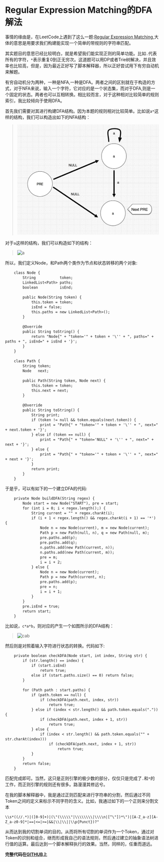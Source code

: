Regular Expression Matching的DFA解法
===

事情的缘由是，在LeetCode上遇到了这么一题:[Regular Expression Matching](https://leetcode.com/problems/regular-expression-matching/),大体的意思是用要求我们构建能实现一个简单的带规则的字符串匹配。

其实题目的意思已经比较明白，就是希望我们能实现正则的简单功能。比如`.`代表所有的字符，`*`表示重复0到正无穷次。这道题可以用DP或者Trie树解决，并且效率也比较高，但是，因为最近正好写了脚本解释器，所以正好尝试用下有穷自动机来解题。

有穷自动机分为两种，一种是NFA,一种是DFA。两者之间的区别就在于构造的方式，对于NFA来说，输入一个字符，它对应的是一个状态集，而对于DFA,则是一个固定的状态。两者也可以互相转换。相比较而言，对于这种相对比较简单的规则索引，我比较倾向于使用DFA。

首先我们需要对其进行构建DFA结构。因为本题的规则相对比较简单。比如说`a*`这样的结构，我们可以构造出如下的NFA结构：

> ![a*](./images/DFA-1.png)

对于`a`这样的结构，我们可以构造如下的结构：

> ![a](./images/DFA-2.png)

所以，我们定义Node，和Path两个类作为节点和状态转移的两个对象:

```
    class Node {
        String           token;
        LinkedList<Path> paths;
        boolean          isEnd;

        public Node(String token) {
            this.token = token;
            isEnd = false;
            this.paths = new LinkedList<Path>();
        }

        @Override
        public String toString() {
            return "Node{" + "token='" + token + '\'' + ", paths=" + paths + ", isEnd=" + isEnd + '}';
        }
    }

    class Path {
        String token;
        Node   next;

        public Path(String token, Node next) {
            this.token = token;
            this.next = next;
        }

        @Override
        public String toString() {
            String print;
            if (token != null && token.equals(next.token)) {
                print = "Path{" + "token='" + token + '\'' + ", next=" + next.token + '}';
            } else if (token == null) {
                print = "Path{" + "token='NULL" + '\'' + ", next=" + next + '}';
            } else {
                print = "Path{" + "token='" + token + '\'' + ", next=" + next + '}';
            }
            return print;
        }
    }
```

于是乎，可以有如下的一个建立DFA的代码:

```
    private Node buildDFA(String regex) {
        Node start = new Node("START"), pre = start;
        for (int i = 0; i < regex.length();) {
            String current = "" + regex.charAt(i);
            if (i + 1 < regex.length() && regex.charAt(i + 1) == '*') {
                Node n = new Node(current), m = new Node(current);
                Path p = new Path(null, n), q = new Path(null, m);
                pre.paths.add(p);
                pre.paths.add(q);
                n.paths.add(new Path(current, n));
                n.paths.add(new Path(current, m));
                pre = m;
                i = i + 2;
            } else {
                Node n = new Node(current);
                Path p = new Path(current, n);
                pre.paths.add(p);
                pre = n;
                i = i + 1;
            }
        }
        pre.isEnd = true;
        return start;
    }
```

比如说，`c*a*b`，则对应的产生一个如图所示的DFA结构：

> ![c*a*b](./images/DFA-3.png)

然后则是对照着输入字符进行状态的转换。代码如下:

```
    private boolean checkDFA(Node start, int index, String str) {
        if (str.length() == index) {
            if (start.isEnd)
                return true;
            else if (start.paths.size() == 0) return false;
        }

        for (Path path : start.paths) {
            if (path.token == null) {
                if (checkDFA(path.next, index, str))
                    return true;
            } else if (index < str.length() && path.token.equals(".")) {
                if (checkDFA(path.next, index + 1, str))
                    return true;
            } else {
                if (index < str.length() && path.token.equals("" + str.charAt(index)))
                    if (checkDFA(path.next, index + 1, str))
                        return true;
            }
        }
        return false;
    }
```

匹配完成即可。当然，这只是正则引擎的极少数的部分，仅仅只是完成了`.`和`*`的工作，而正则引擎的规则还有很多。路漫漫其修远兮。

在我的脚本解释器中，我是通过正则匹配来进行字符串的分割，然后通过不同Token之间的定义来标示不同字符的含义。比如，我通过如下的一个正则来分割文本

```
\\s*((//.*)|([0-9]+)|(\"(\\\\\"|\\\\\\\\|\\\\n|[^\"])*\")|[A-Z_a-z][A-Z_a-z0-9]*|==|<=|>=|&&|\\|\\||\\p{Punct})?"
```

从而达到我的切割单词的目的。从而将所有切割的单词作为一个Token，通过对Token的识别和组合，继而形成我自己的语法规则，然后通过建立的抽象语法树进行值的运算。最后达到一个脚本解释执行的效果。当然，同样的，任重而道远。


**完整代码在[GITHUB](https://github.com/MikeCoder/oj-code/blob/master/java/src/main/java/mike/code/oj/leetcode/RegularExpressionMatching.java)上**
